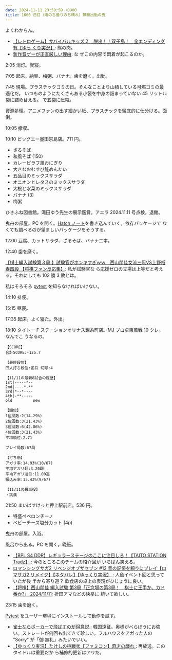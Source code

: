```yaml
---
date: 2024-11-11 23:59:59 +0900
title: 1660 日目（雨のち曇りのち晴れ）無断出勤の鬼
---
```


よくわからん。

* [【レトロゲーム】サバイバルキッズ２　脱出！！双子島！　全エンディング有【ゆっ
  くり実況】](https://www.youtube.com/watch?v=S8ET7DUXnT4): 熊の肉。
* [新作音ゲーが正直厳しい理由](https://www.youtube.com/watch?v=PcqIXjlw0io): な
  ぜこの内容で悶着が起こるのか。

2:05 消灯。就寝。

7:05 起床。納豆、梅粥、バナナ。歯を磨く。出勤。

7:45 現場。プラスチックゴミの日。そんなことより山積している可燃ゴミの最適化だ。
いつものようにたくさんある小袋を中身の詰まっていない 45 リットル袋に詰め替える。
で五袋に圧縮。

資源処理。アニメファンの出す細かい紙、プラスチックを徹底的に仕分ける。面倒。

10:05 撤収。

10:10 ビッグエー墨田京島店。711 円。

* ざるそば
* 和風そば (150)
* カレーピラフ風おにぎり
* 大きなおむすび鮭めんたい
* 五品目のミックスサラダ
* オニオンとレタスのミックスサラダ
* 大根と水菜のミックスサラダ
* バナナ (3)
* 梅粥

ひきふね図書館。滝田ゆう先生の展示鑑賞。アエラ 2024.11.11 号点検。退館。

曳舟の部屋。PC を開く。[Hatch ノート][89e8a6]を書き込んでいく。依存パッケージで
なくても調べるのが望ましいパッケージをそうする。

12:00 豆腐、カットサラダ、ざるそば、バナナ二本。

12:40 歯を磨く。

[【棋士編入試験第３局 】試験官がホンキすぎｗｗ　西山朋佳女流三冠VS上野裕寿四段
【将棋ファン反応集】](https://www.youtube.com/watch?v=i7uH7QZ61Lo): 私が試験官な
ら応援ゼロの立場は上等だと考える。それにしても 102 勝 3 敗とは。

私はそろそろ [pytest] を知らなければいけない。

14:10 排便。

15:15 昼寝。

17:35 起床。よく寝た。外出。

18:10 タイトー F ステーションオリナス錦糸町店。MJ プロ卓東風戦 10 クレ。なんでこ
うなるの。

```text
【SCORE】
合計SCORE:-125.7

【最終段位】
四人打ち段位:雀将 幻球:4

【11/11の最新8試合の履歴】
1st|-----*--
2nd|----*-**
3rd|*--*----
4th|-**-----
old         new

【順位】
1位回数:2(14.29%)
2位回数:3(21.43%)
3位回数:6(42.86%)
4位回数:3(21.43%)
平均順位:2.71

プレイ局数:67局

【打ち筋】
アガリ率:14.93%(10/67)
平均アガリ翻:3.20翻
平均アガリ巡目:11.00巡
振込み率:13.43%(9/67)

【11/11の最高役】
・跳満
```

21:50 まいばすけっと押上駅前店。536 円。

* 特盛ペペロンチーノ
* ベビーチーズ塩分カット (4p)

曳舟の部屋。入浴。

風呂から出る。PC を開く。晩飯。

* [【BPL S4 DDR】レギュラーステージのここに注目しろ！【TAITO STATION Tradz】
  ](https://www.youtube.com/watch?v=J8-FHsZaEAs): 今のところこのチームの紹介回が
  いちばん笑える。
* [ロマンシングサガ2 リベンジオブザセブン #12 昔の記憶を頼りにプレイ【ロマサガ2
  リメイク】【ネタバレ】【ゆっくり実況】
  ](https://www.youtube.com/watch?v=DKB8q16VOvE): 人魚イベント回と思っていたが後
  半から寄り道？ 飲食店の卓上の表現がひじょうに良い。
* [【将棋】西山朋佳 編入試験 第3局「正念場の第3局！　棋士に王手か、カド番か?」
  2024/11/11](https://www.youtube.com/watch?v=_T50cemXZC0): 折田アマなどの快挙に
  続いて欲しい。

23:15 歯を磨く。

[Pytest] をユーザー環境にインストールして動作を試す。

* [雀士ならポーカーで飛ばすのが得意説
  ](https://www.youtube.com/watch?v=gcDhpNK3WjM): 韓国遠征。奥様がべらぼうにお強
  い。ストレートが何回も出てきて珍しい。フルハウスをアガった人の "Sorry" が「御
  無礼」みたいでいい。
* [【ゆっくり実況】たけしの挑戦状【ファミコン】奇才の戯れ
  ](https://www.youtube.com/watch?v=P3TEdnUMxUU): 再放送。このタイトルは重要だか
  ら補修的更新はアリだ。

[89e8a6]: <https://gist.github.com/showa-yojyo/89e8a6b1b755d17d60457cab8de21e19>
[pytest]: <https://docs.pytest.org/en/stable/>
